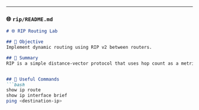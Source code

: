 
---

### 🌐 `rip/README.md`
```markdown
# 🌐 RIP Routing Lab

## 🎯 Objective
Implement dynamic routing using RIP v2 between routers.

## 🧠 Summary
RIP is a simple distance-vector protocol that uses hop count as a metric. It’s easy to set up but not suitable for large networks.


## 🧾 Useful Commands
```bash
show ip route
show ip interface brief
ping <destination-ip>
